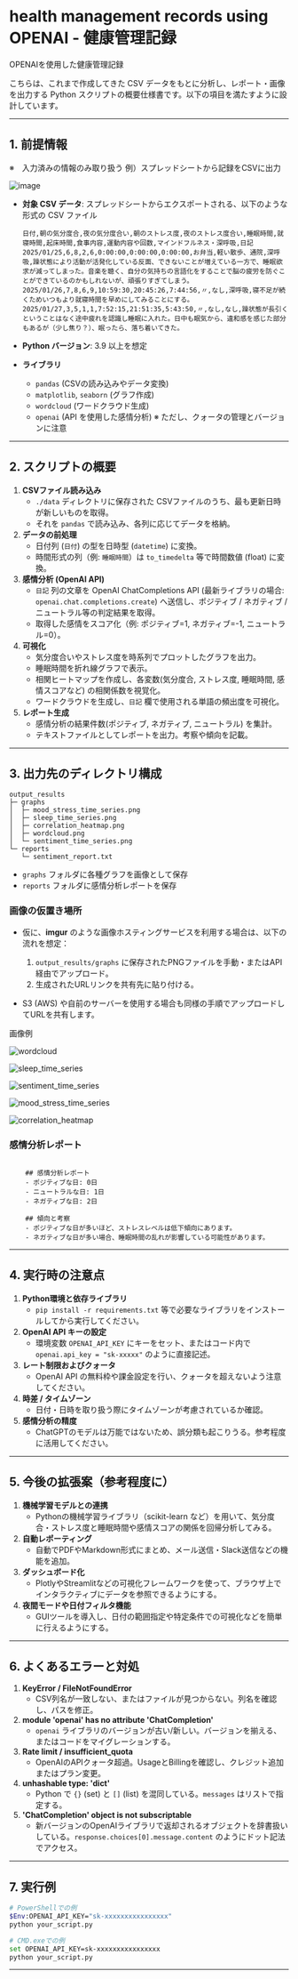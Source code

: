 # health management records using OPENAI - 健康管理記録

OPENAIを使用した健康管理記録

こちらは、これまで作成してきた CSV データをもとに分析し、レポート・画像を出力する Python スクリプトの概要仕様書です。以下の項目を満たすように設計しています。

---

## 1. 前提情報

※　入力済みの情報のみ取り扱う
例）スプレッドシートから記録をCSVに出力

![image](https://github.com/user-attachments/assets/a10146a8-00e5-490b-9620-947bed9ba89c)


- **対象 CSV データ**: スプレッドシートからエクスポートされる、以下のような形式の CSV ファイル

  ```csv
  日付,朝の気分度合,夜の気分度合い,朝のストレス度,夜のストレス度合い,睡眠時間,就寝時間,起床時間,食事内容,運動内容や回数,マインドフルネス・深呼吸,日記
  2025/01/25,6,8,2,6,0:00:00,0:00:00,0:00:00,お弁当,軽い散歩、通院,深呼吸,躁状態により活動が活発化している反面、できないことが増えている一方で、睡眠欲求が減ってしまった。音楽を聴く、自分の気持ちの言語化をすることで脳の疲労を防ぐことができているのかもしれないが、頑張りすぎてしまう。
  2025/01/26,7,8,6,9,10:59:30,20:45:26,7:44:56,〃,なし,深呼吸,寝不足が続くためいつもより就寝時間を早めにしてみることにする。
  2025/01/27,3,5,1,1,7:52:15,21:51:35,5:43:50,〃,なし,なし,躁状態が長引くということはなく途中疲れを認識し睡眠に入れた。日中も眠気から、違和感を感じた部分もあるが（少し焦り？）、眠ったら、落ち着いてきた。
  ```

- **Python バージョン**: 3.9 以上を想定

- **ライブラリ**

  - `pandas` (CSVの読み込みやデータ変換)
  - `matplotlib`, `seaborn` (グラフ作成)
  - `wordcloud` (ワードクラウド生成)
  - `openai` (API を使用した感情分析) ※ ただし、クォータの管理とバージョンに注意

---

## 2. スクリプトの概要

1. **CSVファイル読み込み**
   - `./data` ディレクトリに保存された CSVファイルのうち、最も更新日時が新しいものを取得。
   - それを `pandas` で読み込み、各列に応じてデータを格納。
2. **データの前処理**
   - 日付列 (`日付`) の型を日時型 (`datetime`) に変換。
   - 時間形式の列（例: `睡眠時間`）は `to_timedelta` 等で時間数値 (float) に変換。
3. **感情分析 (OpenAI API)**
   - `日記` 列の文章を OpenAI ChatCompletions API (最新ライブラリの場合: `openai.chat.completions.create`) へ送信し、ポジティブ / ネガティブ / ニュートラル等の判定結果を取得。
   - 取得した感情をスコア化（例: ポジティブ=1, ネガティブ=-1, ニュートラル=0）。
4. **可視化**
   - 気分度合いやストレス度を時系列でプロットしたグラフを出力。
   - 睡眠時間を折れ線グラフで表示。
   - 相関ヒートマップを作成し、各変数(気分度合, ストレス度, 睡眠時間, 感情スコアなど) の相関係数を視覚化。
   - ワードクラウドを生成し、`日記` 欄で使用される単語の頻出度を可視化。
5. **レポート生成**
   - 感情分析の結果件数(ポジティブ, ネガティブ, ニュートラル) を集計。
   - テキストファイルとしてレポートを出力。考察や傾向を記載。

---

## 3. 出力先のディレクトリ構成

```plaintext
output_results
├─ graphs
│  ├─ mood_stress_time_series.png
│  ├─ sleep_time_series.png
│  ├─ correlation_heatmap.png
│  ├─ wordcloud.png
│  └─ sentiment_time_series.png
└─ reports
   └─ sentiment_report.txt
```

- `graphs` フォルダに各種グラフを画像として保存
- `reports` フォルダに感情分析レポートを保存

### 画像の仮置き場所

- 仮に、**imgur** のような画像ホスティングサービスを利用する場合は、以下の流れを想定：

  1. `output_results/graphs` に保存されたPNGファイルを手動・またはAPI経由でアップロード。
  2. 生成されたURLリンクを共有先に貼り付ける。

- S3 (AWS) や自前のサーバーを使用する場合も同様の手順でアップロードしてURLを共有します。

画像例

![wordcloud](https://github.com/user-attachments/assets/23afef00-7f13-4085-8e3a-10cf78ed8aa5)

![sleep_time_series](https://github.com/user-attachments/assets/7dd026b7-a62a-4b42-a9ad-d8d5d477c648)

![sentiment_time_series](https://github.com/user-attachments/assets/38d6ad42-8b78-47d2-984c-e75366616a33)

![mood_stress_time_series](https://github.com/user-attachments/assets/e6201ceb-d892-403e-be85-72f35f3fc362)

![correlation_heatmap](https://github.com/user-attachments/assets/b452287b-6d9e-4e65-a365-7fc732ea7419)

### 感情分析レポート

```

    ## 感情分析レポート
    - ポジティブな日: 0日
    - ニュートラルな日: 1日
    - ネガティブな日: 2日

    ## 傾向と考察
    - ポジティブな日が多いほど、ストレスレベルは低下傾向にあります。
    - ネガティブな日が多い場合、睡眠時間の乱れが影響している可能性があります。
```

---

## 4. 実行時の注意点

1. **Python環境と依存ライブラリ**
   - `pip install -r requirements.txt` 等で必要なライブラリをインストールしてから実行してください。
2. **OpenAI API キーの設定**
   - 環境変数 `OPENAI_API_KEY` にキーをセット、またはコード内で `openai.api_key = "sk-xxxxx"` のように直接記述。
3. **レート制限およびクォータ**
   - OpenAI API の無料枠や課金設定を行い、クォータを超えないよう注意してください。
4. **時差 / タイムゾーン**
   - 日付・日時を取り扱う際にタイムゾーンが考慮されているか確認。
5. **感情分析の精度**
   - ChatGPTのモデルは万能ではないため、誤分類も起こりうる。参考程度に活用してください。

---



## 5. 今後の拡張案（参考程度に）

1. **機械学習モデルとの連携**
   - Pythonの機械学習ライブラリ（scikit-learn など）を用いて、気分度合・ストレス度と睡眠時間や感情スコアの関係を回帰分析してみる。
2. **自動レポーティング**
   - 自動でPDFやMarkdown形式にまとめ、メール送信・Slack送信などの機能を追加。
3. **ダッシュボード化**
   - PlotlyやStreamlitなどの可視化フレームワークを使って、ブラウザ上でインタラクティブにデータを参照できるようにする。
4. **夜間モードや日付フィルタ機能**
   - GUIツールを導入し、日付の範囲指定や特定条件での可視化などを簡単に行えるようにする。

---

## 6. よくあるエラーと対処

1. **KeyError / FileNotFoundError**
   - CSV列名が一致しない、またはファイルが見つからない。列名を確認し、パスを修正。
2. **module 'openai' has no attribute 'ChatCompletion'**
   - `openai` ライブラリのバージョンが古い/新しい。バージョンを揃える、またはコードをマイグレーションする。
3. **Rate limit / insufficient\_quota**
   - OpenAIのAPIクォータ超過。UsageとBillingを確認し、クレジット追加またはプラン変更。
4. **unhashable type: 'dict'**
   - Python で `{}` (set) と `[]` (list) を混同している。`messages` はリストで指定する。
5. **'ChatCompletion' object is not subscriptable**
   - 新バージョンのOpenAIライブラリで返却されるオブジェクトを辞書扱いしている。`response.choices[0].message.content` のようにドット記法でアクセス。

---

## 7. 実行例

```bash
# PowerShellでの例
$Env:OPENAI_API_KEY="sk-xxxxxxxxxxxxxxxx"
python your_script.py
```

```bash
# CMD.exeでの例
set OPENAI_API_KEY=sk-xxxxxxxxxxxxxxxx
python your_script.py
```

---
